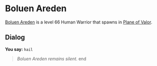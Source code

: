 # Boluen Areden



[Boluen Areden](/npc/208047) is a level 66 Human Warrior that spawns in [Plane of Valor](/zone/208).



## Dialog

**You say:** `hail`



>*Boluen Areden remains silent.*
end
